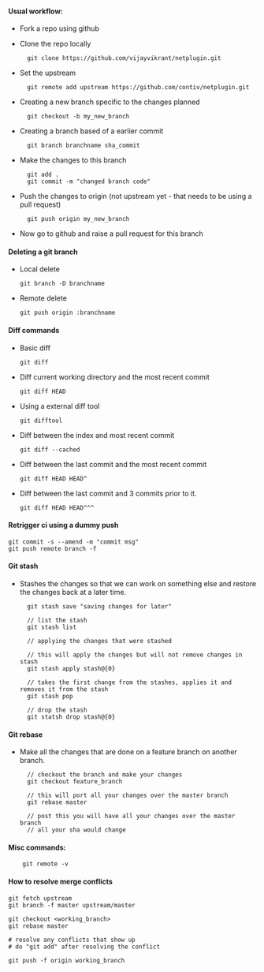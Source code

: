 #### Usual workflow:

* Fork a repo using github

* Clone the repo locally

        git clone https://github.com/vijayvikrant/netplugin.git

* Set the upstream 

        git remote add upstream https://github.com/contiv/netplugin.git

* Creating a new branch specific to the changes planned

        git checkout -b my_new_branch

* Creating a branch based of a earlier commit

        git branch branchname sha_commit

* Make the changes to this branch

        git add .
        git commit -m "changed branch code"

* Push the changes to origin (not upstream yet - that needs to be using a pull request)

        git push origin my_new_branch


* Now go to github and raise a pull request for this branch


#### Deleting a git branch
* Local delete

    `git branch -D branchname`
* Remote delete

    `git push origin :branchname`

#### Diff commands
* Basic diff

    `git diff`
* Diff current working directory and the most recent commit

    `git diff HEAD`
* Using a external diff tool

    `git difftool`
* Diff between the index and most recent commit

    `git diff --cached`
* Diff between the last commit and the most recent commit

    `git diff HEAD HEAD^`
* Diff between the last commit and 3 commits prior to it.

    `git diff HEAD HEAD^^^`

#### Retrigger ci using a dummy push

    git commit -s --amend -m "commit msg"
    git push remote branch -f


#### Git stash
* Stashes the changes so that we can work on something else and restore the
    changes back at a later time.

        git stash save "saving changes for later"

        // list the stash
        git stash list

        // applying the changes that were stashed

        // this will apply the changes but will not remove changes in stash
        git stash apply stash@{0}

        // takes the first change from the stashes, applies it and removes it from the stash 
        git stash pop

        // drop the stash 
        git statsh drop stash@{0}

#### Git rebase
* Make all the changes that are done on a feature branch on another branch.

        // checkout the branch and make your changes
        git checkout feature_branch

        // this will port all your changes over the master branch
        git rebase master

        // post this you will have all your changes over the master branch
        // all your sha would change

#### Misc commands:

        git remote -v

#### How to resolve merge conflicts

    git fetch upstream
    git branch -f master upstream/master

    git checkout <working_branch>
    git rebase master

    # resolve any conflicts that show up
    # do "git add" after resolving the conflict
    
    git push -f origin working_branch

